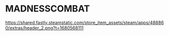 # MADNESSCOMBAT
https://shared.fastly.steamstatic.com/store_item_assets/steam/apps/488860/extras/header_2.png?t=1680568111
